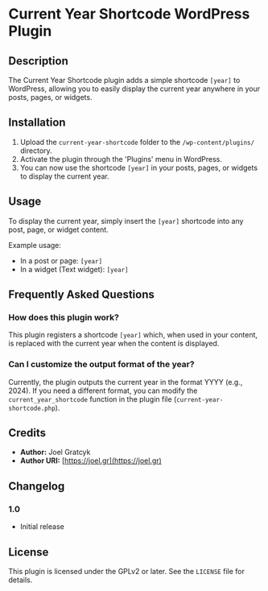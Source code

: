 # Current Year Shortcode WordPress Plugin

## Description
The Current Year Shortcode plugin adds a simple shortcode `[year]` to WordPress, allowing you to easily display the current year anywhere in your posts, pages, or widgets.

## Installation
1. Upload the `current-year-shortcode` folder to the `/wp-content/plugins/` directory.
2. Activate the plugin through the 'Plugins' menu in WordPress.
3. You can now use the shortcode `[year]` in your posts, pages, or widgets to display the current year.

## Usage
To display the current year, simply insert the `[year]` shortcode into any post, page, or widget content.

Example usage:
- In a post or page: `[year]`
- In a widget (Text widget): `[year]`

## Frequently Asked Questions
### How does this plugin work?
This plugin registers a shortcode `[year]` which, when used in your content, is replaced with the current year when the content is displayed.

### Can I customize the output format of the year?
Currently, the plugin outputs the current year in the format YYYY (e.g., 2024). If you need a different format, you can modify the `current_year_shortcode` function in the plugin file (`current-year-shortcode.php`).

## Credits
- **Author:** Joel Gratcyk
- **Author URI:** [https://joel.gr](https://joel.gr)

## Changelog
### 1.0
- Initial release

## License
This plugin is licensed under the GPLv2 or later. See the `LICENSE` file for details.
